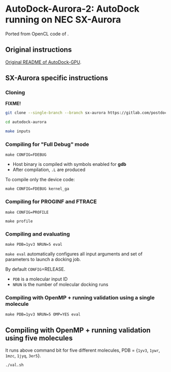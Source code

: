 # AutoDock-Aurora-2: AutoDock running on NEC SX-Aurora

Ported from OpenCL code of []().

## Original instructions

[Original README of AutoDock-GPU](./README-ORIGINAL.md).

## SX-Aurora specific instructions

### Cloning

**FIXME!**

```bash
git clone --single-branch --branch sx-aurora https://gitlab.com/postdoc_tud/molecular-docking/autodock-aurora/autodock-aurora.git

cd autodock-aurora

make inputs
```

### Compiling for "Full Debug" mode

```
make CONFIG=FDEBUG
```

* Host binary is compiled with symbols enabled for **gdb**
* After compilation, `.L` are produced

To compile only the device code:

```
make CONFIG=FDEBUG kernel_ga
```

### Compiling for PROGINF and FTRACE

```
make CONFIG=PROFILE

make profile
```

### Compiling and evaluating

```
make PDB=1yv3 NRUN=5 eval
```

`make eval` automatically configures all input arguments and set of parameters to launch a docking job.

By default `CONFIG`=RELEASE.

* `PDB` is a molecular input ID 
* `NRUN` is the number of molecular docking runs

### Compiling with OpenMP + running validation using a single molecule

```
make PDB=1yv3 NRUN=5 OMP=YES eval
```

## Compiling with OpenMP + running validation using five molecules

It runs above command bit for five different molecules, PDB = {`1yv3`, `1ywr`, `1mzc`, `1jyq`, `3er5`}.

```
./val.sh
```


